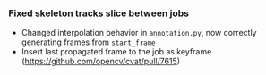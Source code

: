### Fixed skeleton tracks slice between jobs

- Changed interpolation behavior in `annotation.py`, now correctly generating frames from `start_frame`
- Insert last propagated frame to the job as keyframe
  (<https://github.com/opencv/cvat/pull/7615>)
